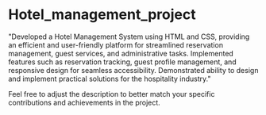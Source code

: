 # Hotel_management_project
"Developed a Hotel Management System using HTML and CSS, providing an efficient and user-friendly platform for streamlined reservation management, guest services, and administrative tasks. Implemented features such as reservation tracking, guest profile management, and responsive design for seamless accessibility. Demonstrated ability to design and implement practical solutions for the hospitality industry."

Feel free to adjust the description to better match your specific contributions and achievements in the project.

